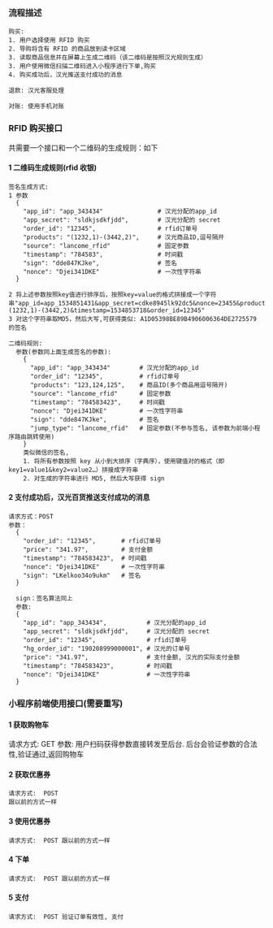 
### 流程描述 ###
    购买:
    1. 用户选择使用 RFID 购买
    2. 导购将含有 RFID 的商品放到读卡区域
    3. 读取商品信息并在屏幕上生成二维码（该二维码是按照汉光规则生成）
    3. 用户使用微信扫描二维码进入小程序进行下单,购买
    4. 购买成功后，汉光推送支付成功的消息

    退款: 汉光客服处理

    对账: 使用手机对账


### RFID 购买接口 ###
共需要一个接口和一个二维码的生成规则：如下

#### 1 二维码生成规则(rfid 收银) ####
    签名生成方式:
    1 参数
      {
        "app_id": "app_343434"               # 汉光分配的app_id
        "app_secret": "sldkjsdkfjdd",        # 汉光分配的 secret
        "order_id": "12345",                 # rfid订单号
        "products": "(1232,1)-(3442,2)",     # 汉光商品ID,逗号隔开
        "source": "lancome_rfid"             # 固定参数
        "timestamp": "784583",               # 时间戳
        "sign": "dde847KJke",                # 签名
        "nonce": "Djei341DKE"                # 一次性字符串
      }

    2 将上述参数按照key值进行排序后，按照key=value的格式拼接成一个字符串"app_id=app_1534851431&app_secret=cdke8945lk92dc5&nonce=23455&products=(1232,1)-(3442,2)&timestamp=1534853718&order_id=12345"
    3 对这个字符串取MD5，然后大写,可获得类似: A1D05398BE89B4906006364DE2725579 的签名

    二维码规则:
      参数(参数同上面生成签名的参数):
        {
          "app_id": "app_343434"        # 汉光分配的app_id
          "order_id": "12345",          # rfid订单号
          "products": "123,124,125",    # 商品ID(多个商品用逗号隔开)
          "source": "lancome_rfid"      # 固定参数
          "timestamp": "784583423",     # 时间戳
          "nonce": "Djei341DKE"         # 一次性字符串
          "sign": "dde847KJke",         # 签名
          "jump_type": "lancome_rfid"   # 固定参数(不参与签名, 该参数为前端小程序路由跳转使用)
        }
        类似微信的签名,
        1. 将所有参数按照 key 从小到大排序（字典序），使用键值对的格式（即key1=value1&key2=value2…）拼接成字符串
        2. 对生成的字符串进行 MD5, 然后大写获得 sign

#### 2 支付成功后，汉光百货推送支付成功的消息 ####

    请求方式：POST
    参数：
      {
        "order_id": "12345",       # rfid订单号
        "price": "341.97",         # 支付金额
        "timestamp": "784583423",  # 时间戳
        "nonce": "Djei341DKE"      # 一次性字符串
        "sign": "LKelkoo34o9ukm"   # 签名
      }

      sign：签名算法同上
      参数:
      {
        "app_id": "app_343434",           # 汉光分配的app_id
        "app_secret": "sldkjsdkfjdd",     # 汉光分配的 secret
        "order_id": "12345",              # rfid订单号
        "hg_order_id": "190208999000001", # 汉光的订单号
        "price": "341.97",                # 支付金额, 汉光的实际支付金额
        "timestamp": "784583423",         # 时间戳
        "nonce": "Djei341DKE"             # 一次性字符串
      }

### 小程序前端使用接口(需要重写) ###

#### 1 获取购物车 ####

  请求方式: GET
  参数: 用户扫码获得参数直接转发至后台. 后台会验证参数的合法性,验证通过,返回购物车

#### 2 获取优惠券 ####

    请求方式:  POST
    跟以前的方式一样

#### 3 使用优惠券 ####

    请求方式:  POST 跟以前的方式一样

#### 4 下单 ####

    请求方式:  POST 跟以前的方式一样

#### 5 支付 ####

    请求方式:  POST 验证订单有效性, 支付
